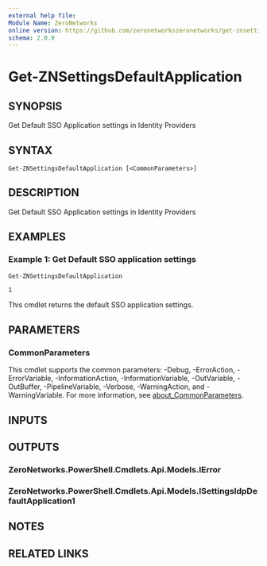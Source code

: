 ```yaml
---
external help file:
Module Name: ZeroNetworks
online version: https://github.com/zeronetworkszeronetworks/get-znsettingsdefaultapplication
schema: 2.0.0
---
```


# Get-ZNSettingsDefaultApplication

## SYNOPSIS
Get Default SSO Application settings in Identity Providers

## SYNTAX

```
Get-ZNSettingsDefaultApplication [<CommonParameters>]
```

## DESCRIPTION
Get Default SSO Application settings in Identity Providers

## EXAMPLES

### Example 1: Get Default SSO application settings
```powershell
Get-ZNSettingsDefaultApplication
```

```output
1
```

This cmdlet returns the default SSO application settings.

## PARAMETERS

### CommonParameters
This cmdlet supports the common parameters: -Debug, -ErrorAction, -ErrorVariable, -InformationAction, -InformationVariable, -OutVariable, -OutBuffer, -PipelineVariable, -Verbose, -WarningAction, and -WarningVariable. For more information, see [about_CommonParameters](http://go.microsoft.com/fwlink/?LinkID=113216).

## INPUTS

## OUTPUTS

### ZeroNetworks.PowerShell.Cmdlets.Api.Models.IError

### ZeroNetworks.PowerShell.Cmdlets.Api.Models.ISettingsIdpDefaultApplication1

## NOTES

## RELATED LINKS

